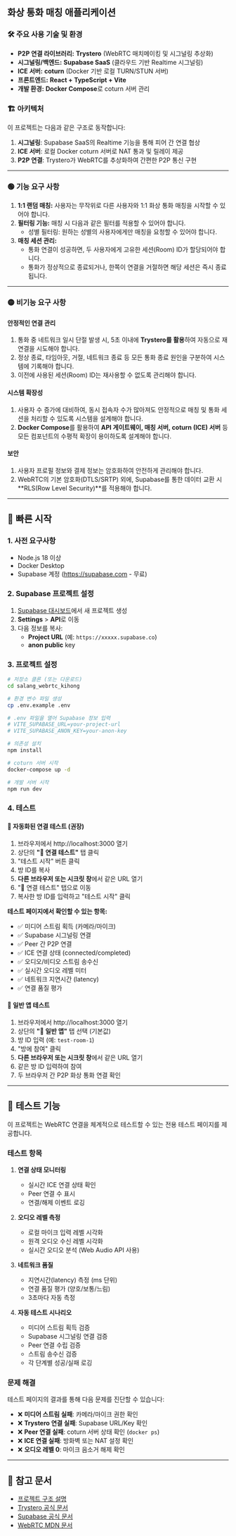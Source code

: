 ## 화상 통화 매칭 애플리케이션

### 🛠️ 주요 사용 기술 및 환경

- **P2P 연결 라이브러리:** **Trystero** (WebRTC 매치메이킹 및 시그널링 추상화)
- **시그널링/백엔드:** **Supabase SaaS** (클라우드 기반 Realtime 시그널링)
- **ICE 서버:** **coturn** (Docker 기반 로컬 TURN/STUN 서버)
- **프론트엔드:** **React + TypeScript + Vite**
- **개발 환경:** **Docker Compose**로 coturn 서버 관리

### 🏗️ 아키텍처

이 프로젝트는 다음과 같은 구조로 동작합니다:

1. **시그널링**: Supabase SaaS의 Realtime 기능을 통해 피어 간 연결 협상
2. **ICE 서버**: 로컬 Docker coturn 서버로 NAT 통과 및 릴레이 제공
3. **P2P 연결**: Trystero가 WebRTC를 추상화하여 간편한 P2P 통신 구현

---

### 🟢 기능 요구 사항

1.  **1:1 랜덤 매칭:** 사용자는 무작위로 다른 사용자와 1:1 화상 통화 매칭을 시작할 수 있어야 합니다.
2.  **필터링 기능:** 매칭 시 다음과 같은 필터를 적용할 수 있어야 합니다.
    - 성별 필터링: 원하는 성별의 사용자에게만 매칭을 요청할 수 있어야 합니다.
3.  **매칭 세션 관리:**
    - 통화 연결이 성공하면, 두 사용자에게 고유한 세션(Room) ID가 할당되어야 합니다.
    - 통화가 정상적으로 종료되거나, 한쪽이 연결을 거절하면 해당 세션은 즉시 종료됩니다.

---

### 🟡 비기능 요구 사항

#### 안정적인 연결 관리

1.  통화 중 네트워크 일시 단절 발생 시, 5초 이내에 **Trystero를 활용**하여 자동으로 재연결을 시도해야 합니다.
2.  정상 종료, 타임아웃, 거절, 네트워크 종료 등 모든 통화 종료 원인을 구분하여 시스템에 기록해야 합니다.
3.  이전에 사용된 세션(Room) ID는 재사용할 수 없도록 관리해야 합니다.

#### 시스템 확장성

1.  사용자 수 증가에 대비하여, 동시 접속자 수가 많아져도 안정적으로 매칭 및 통화 세션을 처리할 수 있도록 시스템을 설계해야 합니다.
2.  **Docker Compose**를 활용하여 **API 게이트웨이, 매칭 서버, coturn (ICE) 서버** 등 모든 컴포넌트의 수평적 확장이 용이하도록 설계해야 합니다.

#### 보안

1.  사용자 프로필 정보와 결제 정보는 암호화하여 안전하게 관리해야 합니다.
2.  WebRTC의 기본 암호화(DTLS/SRTP) 외에, Supabase를 통한 데이터 교환 시 **RLS(Row Level Security)**를 적용해야 합니다.

---

## 🚀 빠른 시작

### 1. 사전 요구사항

- Node.js 18 이상
- Docker Desktop
- Supabase 계정 (https://supabase.com - 무료)

### 2. Supabase 프로젝트 설정

1. [Supabase 대시보드](https://supabase.com/dashboard)에서 새 프로젝트 생성
2. **Settings** > **API**로 이동
3. 다음 정보를 복사:
   - **Project URL** (예: `https://xxxxx.supabase.co`)
   - **anon public** key

### 3. 프로젝트 설정

```bash
# 저장소 클론 (또는 다운로드)
cd salang_webrtc_kihong

# 환경 변수 파일 생성
cp .env.example .env

# .env 파일을 열어 Supabase 정보 입력
# VITE_SUPABASE_URL=your-project-url
# VITE_SUPABASE_ANON_KEY=your-anon-key

# 의존성 설치
npm install

# coturn 서버 시작
docker-compose up -d

# 개발 서버 시작
npm run dev
```

### 4. 테스트

#### 🧪 자동화된 연결 테스트 (권장)

1. 브라우저에서 http://localhost:3000 열기
2. 상단의 **"🧪 연결 테스트"** 탭 클릭
3. "테스트 시작" 버튼 클릭
4. 방 ID를 복사
5. **다른 브라우저 또는 시크릿 창**에서 같은 URL 열기
6. "🧪 연결 테스트" 탭으로 이동
7. 복사한 방 ID를 입력하고 "테스트 시작" 클릭

**테스트 페이지에서 확인할 수 있는 항목:**

- ✅ 미디어 스트림 획득 (카메라/마이크)
- ✅ Supabase 시그널링 연결
- ✅ Peer 간 P2P 연결
- ✅ ICE 연결 상태 (connected/completed)
- ✅ 오디오/비디오 스트림 송수신
- ✅ 실시간 오디오 레벨 미터
- ✅ 네트워크 지연시간 (latency)
- ✅ 연결 품질 평가

#### 💬 일반 앱 테스트

1. 브라우저에서 http://localhost:3000 열기
2. 상단의 **"💬 일반 앱"** 탭 선택 (기본값)
3. 방 ID 입력 (예: `test-room-1`)
4. "방에 참여" 클릭
5. **다른 브라우저 또는 시크릿 창**에서 같은 URL 열기
6. 같은 방 ID 입력하여 참여
7. 두 브라우저 간 P2P 화상 통화 연결 확인

---

## 🧪 테스트 기능

이 프로젝트는 WebRTC 연결을 체계적으로 테스트할 수 있는 전용 테스트 페이지를 제공합니다.

### 테스트 항목

1. **연결 상태 모니터링**

   - 실시간 ICE 연결 상태 확인
   - Peer 연결 수 표시
   - 연결/해제 이벤트 로깅

2. **오디오 레벨 측정**

   - 로컬 마이크 입력 레벨 시각화
   - 원격 오디오 수신 레벨 시각화
   - 실시간 오디오 분석 (Web Audio API 사용)

3. **네트워크 품질**

   - 지연시간(latency) 측정 (ms 단위)
   - 연결 품질 평가 (양호/보통/느림)
   - 3초마다 자동 측정

4. **자동 테스트 시나리오**
   - 미디어 스트림 획득 검증
   - Supabase 시그널링 연결 검증
   - Peer 연결 수립 검증
   - 스트림 송수신 검증
   - 각 단계별 성공/실패 로깅

### 문제 해결

테스트 페이지의 결과를 통해 다음 문제를 진단할 수 있습니다:

- ❌ **미디어 스트림 실패**: 카메라/마이크 권한 확인
- ❌ **Trystero 연결 실패**: Supabase URL/Key 확인
- ❌ **Peer 연결 실패**: coturn 서버 상태 확인 (`docker ps`)
- ❌ **ICE 연결 실패**: 방화벽 또는 NAT 설정 확인
- ❌ **오디오 레벨 0**: 마이크 음소거 해제 확인

---

## 📖 참고 문서

- [프로젝트 구조 설명](PROJECT_STRUCTURE.md)
- [Trystero 공식 문서](https://github.com/dmotz/trystero)
- [Supabase 공식 문서](https://supabase.com/docs)
- [WebRTC MDN 문서](https://developer.mozilla.org/en-US/docs/Web/API/WebRTC_API)
